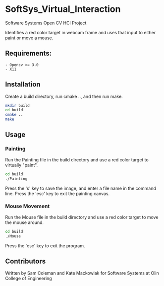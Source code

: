 # SoftSys_Virtual_Interaction
Software Systems Open CV HCI Project

Identifies a red color target in webcam frame and uses that input to either paint or move a mouse.  

## Requirements: 
    - Opencv >= 3.0 
    - X11

## Installation

Create a build directory, run cmake .., and then run make.

```bash
mkdir build
cd build
cmake ..
make
```

## Usage

### Painting

Run the Painting file in the build directory and use a red color target to virtually "paint".

```bash
cd build
./Painting
```

Press the 's' key to save the image, and enter a file name in the command line.
Press the 'esc' key to exit the painting canvas. 

### Mouse Movement

Run the Mouse file in the build directory and use a red color target to move the mouse around.

```bash
cd build
./Mouse
```

Press the 'esc' key to exit the program. 

## Contributors

Written by Sam Coleman and Kate Mackowiak for Software Systems at Olin College of Engineering 
